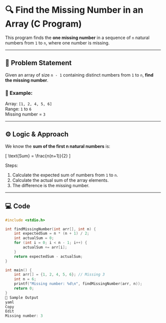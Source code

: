# 🔍 Find the Missing Number in an Array (C Program)

This program finds the **one missing number** in a sequence of `n` natural numbers from `1` to `n`, where one number is missing.

---

## 🧠 Problem Statement

Given an array of size `n - 1` containing distinct numbers from `1` to `n`, **find the missing number**.

### 🧾 Example:
Array: `[1, 2, 4, 5, 6]`  
Range: `1` to `6`  
Missing number = `3`

---

## ⚙️ Logic & Approach

We know the **sum of the first n natural numbers** is:

\[
\text{Sum} = \frac{n(n+1)}{2}
\]

Steps:
1. Calculate the expected sum of numbers from `1` to `n`.
2. Calculate the actual sum of the array elements.
3. The difference is the missing number.

---

## 💻 Code

```c
#include <stdio.h>

int findMissingNumber(int arr[], int n) {
    int expectedSum = n * (n + 1) / 2;
    int actualSum = 0;
    for (int i = 0; i < n - 1; i++) {
        actualSum += arr[i];
    }
    return expectedSum - actualSum;
}

int main() {
    int arr[] = {1, 2, 4, 5, 6}; // Missing 3
    int n = 6;
    printf("Missing number: %d\n", findMissingNumber(arr, n));
    return 0;
}
🧪 Sample Output
yaml
Copy
Edit
Missing number: 3
